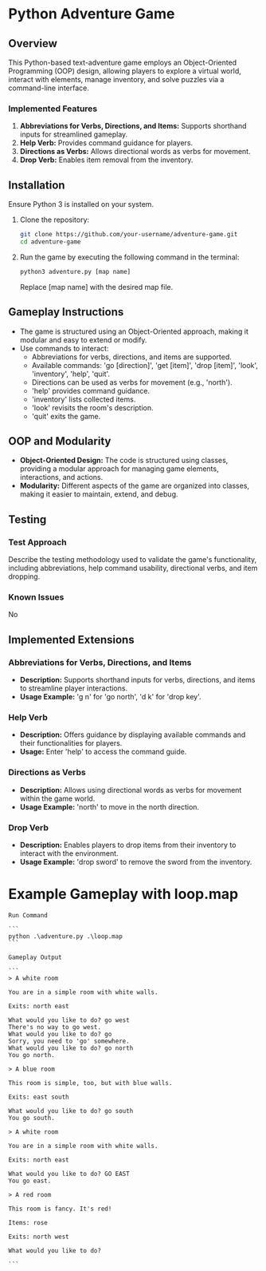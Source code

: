 # Python Adventure Game

## Overview
This Python-based text-adventure game employs an Object-Oriented Programming (OOP) design, allowing players to explore a virtual world, interact with elements, manage inventory, and solve puzzles via a command-line interface.

### Implemented Features
1. **Abbreviations for Verbs, Directions, and Items:** Supports shorthand inputs for streamlined gameplay.
2. **Help Verb:** Provides command guidance for players.
3. **Directions as Verbs:** Allows directional words as verbs for movement.
4. **Drop Verb:** Enables item removal from the inventory.

## Installation
Ensure Python 3 is installed on your system.

1.  Clone the repository:

    ```bash
    git clone https://github.com/your-username/adventure-game.git
    cd adventure-game
    ```
2.  Run the game by executing the following command in the terminal:

    ```bash
    python3 adventure.py [map name]
    ```
    Replace [map name] with the desired map file.

## Gameplay Instructions
- The game is structured using an Object-Oriented approach, making it modular and easy to extend or modify.
- Use commands to interact:
    - Abbreviations for verbs, directions, and items are supported.
    - Available commands: 'go [direction]', 'get [item]', 'drop [item]', 'look', 'inventory', 'help', 'quit'.
    - Directions can be used as verbs for movement (e.g., 'north').
    - 'help' provides command guidance.
    - 'inventory' lists collected items.
    - 'look' revisits the room's description.
    - 'quit' exits the game.

## OOP and Modularity
- **Object-Oriented Design:** The code is structured using classes, providing a modular approach for managing game elements, interactions, and actions.
- **Modularity:** Different aspects of the game are organized into classes, making it easier to maintain, extend, and debug.

## Testing
### Test Approach
Describe the testing methodology used to validate the game's functionality, including abbreviations, help command usability, directional verbs, and item dropping.

### Known Issues
No

## Implemented Extensions
### Abbreviations for Verbs, Directions, and Items
- **Description:** Supports shorthand inputs for verbs, directions, and items to streamline player interactions.
- **Usage Example:** 'g n' for 'go north', 'd k' for 'drop key'.

### Help Verb
- **Description:** Offers guidance by displaying available commands and their functionalities for players.
- **Usage:** Enter 'help' to access the command guide.

### Directions as Verbs
- **Description:** Allows using directional words as verbs for movement within the game world.
- **Usage Example:** 'north' to move in the north direction.

### Drop Verb
- **Description:** Enables players to drop items from their inventory to interact with the environment.
- **Usage Example:** 'drop sword' to remove the sword from the inventory.


# Example Gameplay with loop.map
    Run Command 

    ```
    python .\adventure.py .\loop.map
    ```

    Gameplay Output

    ```
    > A white room

    You are in a simple room with white walls.

    Exits: north east

    What would you like to do? go west
    There's no way to go west.
    What would you like to do? go
    Sorry, you need to 'go' somewhere.
    What would you like to do? go north
    You go north.

    > A blue room

    This room is simple, too, but with blue walls.

    Exits: east south

    What would you like to do? go south
    You go south.

    > A white room

    You are in a simple room with white walls.

    Exits: north east

    What would you like to do? GO EAST
    You go east.

    > A red room

    This room is fancy. It's red!

    Items: rose

    Exits: north west

    What would you like to do? 
    
    ```


